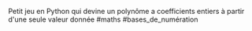 Petit jeu en Python qui devine un polynôme a coefficients entiers à partir d'une seule valeur donnée #maths #bases_de_numération
